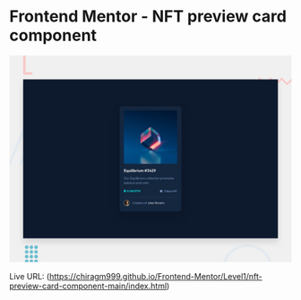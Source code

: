 # Frontend Mentor - NFT preview card component

![Design preview for the NFT preview card component coding challenge](./design/desktop-preview.jpg)

Live URL: (https://chiragm999.github.io/Frontend-Mentor/Level1/nft-preview-card-component-main/index.html)
